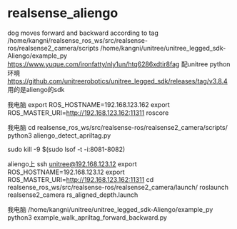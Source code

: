 # realsense_aliengo
dog moves forward and backward according to tag
/home/kangni/realsense_ros_ws/src/realsense-ros/realsense2_camera/scripts
/home/kangni/unitree/unitree_legged_sdk-Aliengo/example_py
https://www.yuque.com/ironfatty/nly1un/htq6286xdtir8fag 配unitree python环境
https://github.com/unitreerobotics/unitree_legged_sdk/releases/tag/v3.8.4 用的是aliengo的sdk

我电脑
export ROS_HOSTNAME=192.168.123.162
export ROS_MASTER_URI=http://192.168.123.162:11311
roscore

我电脑
cd realsense_ros_ws/src/realsense-ros/realsense2_camera/scripts/
python3 aliengo_detect_apriltag.py

sudo kill -9 $(sudo lsof -t -i:8081-8082)

aliengo上
ssh unitree@192.168.123.12
export ROS_HOSTNAME=192.168.123.12
export ROS_MASTER_URI=http://192.168.123.162:11311
cd realsense_ros_ws/src/realsense-ros/realsense2_camera/launch/
roslaunch realsense2_camera rs_aligned_depth.launch 


我电脑
/home/kangni/unitree/unitree_legged_sdk-Aliengo/example_py
python3 example_walk_apriltag_forward_backward.py
